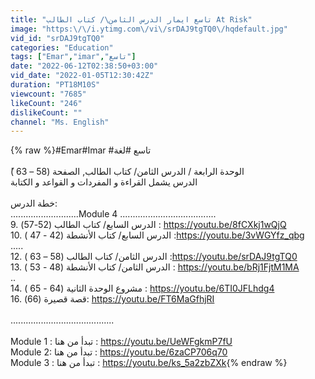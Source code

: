 ```yaml
---
title: "تاسع ايمار الدرس الثامن\/ كتاب الطالب At Risk"
image: "https:\/\/i.ytimg.com\/vi\/srDAJ9tgTQ0\/hqdefault.jpg"
vid_id: "srDAJ9tgTQ0"
categories: "Education"
tags: ["Emar","imar","تاسع"]
date: "2022-06-12T02:38:50+03:00"
vid_date: "2022-01-05T12:30:42Z"
duration: "PT18M10S"
viewcount: "7685"
likeCount: "246"
dislikeCount: ""
channel: "Ms. English"
---
```

{% raw %}#Emar#Imar #تاسع #لغة <br /><br />ًالوحدة الرابعة / الدرس الثامن/ كتاب الطالب, الصفحة  (58 – 63 ) <br />الدرس يشمل القراءة و المفردات و القواعد و الكتابة <br /><br />خطة الدرس: <br />...........................Module 4 ......................................<br />9. الدرس السابع/ كتاب الطالب (52-57) : <a rel="nofollow" target="blank" href="https://youtu.be/8fCXkj1wQjQ">https://youtu.be/8fCXkj1wQjQ</a><br />10. الدرس السابع/ كتاب الأنشطة (42 - 47 ) :<a rel="nofollow" target="blank" href="https://youtu.be/3vWGYfz_qbg">https://youtu.be/3vWGYfz_qbg</a><br />.....<br />12. الدرس الثامن/ كتاب الطالب (58 – 63  ) :<a rel="nofollow" target="blank" href="https://youtu.be/srDAJ9tgTQ0">https://youtu.be/srDAJ9tgTQ0</a><br />13. الدرس الثامن/ كتاب الأنشطة (48 - 53 ) : <a rel="nofollow" target="blank" href="https://youtu.be/bRj1FjtM1MA">https://youtu.be/bRj1FjtM1MA</a><br />..<br />14. مشروع الوحدة الثانية  (64 - 65 ) :  <a rel="nofollow" target="blank" href="https://youtu.be/6TI0JFLhdg4">https://youtu.be/6TI0JFLhdg4</a><br />16. قصة قصيرة (66): <a rel="nofollow" target="blank" href="https://youtu.be/FT6MaGfhjRI">https://youtu.be/FT6MaGfhjRI</a><br /><br />.........................................<br /><br /> Module 1 : تبدأ من هنا : <a rel="nofollow" target="blank" href="https://youtu.be/UeWFgkmP7fU">https://youtu.be/UeWFgkmP7fU</a><br />Module 2: تبدأ من هنا : <a rel="nofollow" target="blank" href="https://youtu.be/6zaCP706q70">https://youtu.be/6zaCP706q70</a><br />Module 3 : تبدأ من هنا  : <a rel="nofollow" target="blank" href="https://youtu.be/ks_5a2zbZXk">https://youtu.be/ks_5a2zbZXk</a>{% endraw %}
